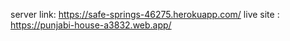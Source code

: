 server link: https://safe-springs-46275.herokuapp.com/
live site : https://punjabi-house-a3832.web.app/